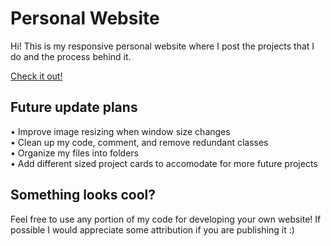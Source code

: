 # Personal Website
Hi! This is my responsive personal website where I post the projects that I do and the process behind it.

[Check it out!](https://sujohnson.com/)

## Future update plans
   •  Improve image resizing when window size changes<br/>
   •  Clean up my code, comment, and remove redundant classes <br/>
   •  Organize my files into folders <br/>
   •  Add different sized project cards to accomodate for more future projects 
   
## Something looks cool?
Feel free to use any portion of my code for developing your own website! 
If possible I would appreciate some attribution if you are publishing it :)

